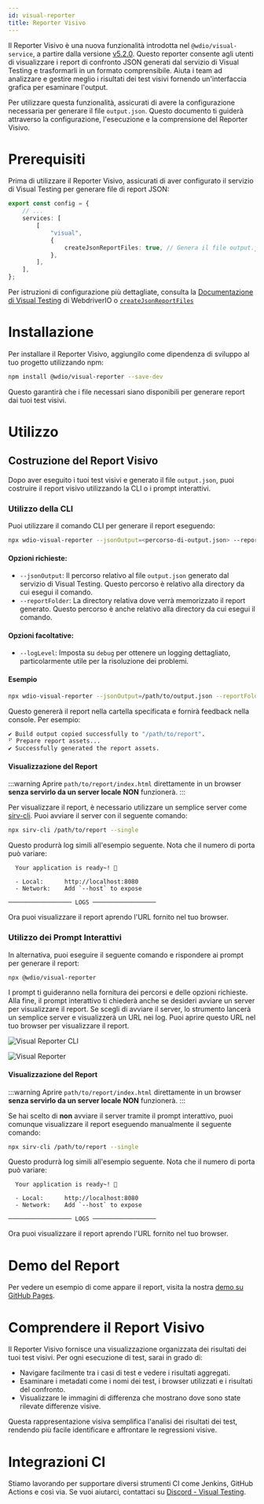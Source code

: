 ```yaml
---
id: visual-reporter
title: Reporter Visivo
---
```


Il Reporter Visivo è una nuova funzionalità introdotta nel `@wdio/visual-service`, a partire dalla versione [v5.2.0](https://github.com/webdriverio/visual-testing/releases/tag/%40wdio%2Fvisual-service%405.2.0). Questo reporter consente agli utenti di visualizzare i report di confronto JSON generati dal servizio di Visual Testing e trasformarli in un formato comprensibile. Aiuta i team ad analizzare e gestire meglio i risultati dei test visivi fornendo un'interfaccia grafica per esaminare l'output.

Per utilizzare questa funzionalità, assicurati di avere la configurazione necessaria per generare il file `output.json`. Questo documento ti guiderà attraverso la configurazione, l'esecuzione e la comprensione del Reporter Visivo.

# Prerequisiti

Prima di utilizzare il Reporter Visivo, assicurati di aver configurato il servizio di Visual Testing per generare file di report JSON:

```ts
export const config = {
    // ...
    services: [
        [
            "visual",
            {
                createJsonReportFiles: true, // Genera il file output.json
            },
        ],
    ],
};
```

Per istruzioni di configurazione più dettagliate, consulta la [Documentazione di Visual Testing](./) di WebdriverIO o [`createJsonReportFiles`](./service-options.md#createjsonreportfiles-new)

# Installazione

Per installare il Reporter Visivo, aggiungilo come dipendenza di sviluppo al tuo progetto utilizzando npm:

```bash
npm install @wdio/visual-reporter --save-dev
```

Questo garantirà che i file necessari siano disponibili per generare report dai tuoi test visivi.

# Utilizzo

## Costruzione del Report Visivo

Dopo aver eseguito i tuoi test visivi e generato il file `output.json`, puoi costruire il report visivo utilizzando la CLI o i prompt interattivi.

### Utilizzo della CLI

Puoi utilizzare il comando CLI per generare il report eseguendo:

```bash
npx wdio-visual-reporter --jsonOutput=<percorso-di-output.json> --reportFolder=<percorso-per-salvare-report> --logLevel=debug
```

#### Opzioni richieste:

-   `--jsonOutput`: Il percorso relativo al file `output.json` generato dal servizio di Visual Testing. Questo percorso è relativo alla directory da cui esegui il comando.
-   `--reportFolder`: La directory relativa dove verrà memorizzato il report generato. Questo percorso è anche relativo alla directory da cui esegui il comando.

#### Opzioni facoltative:

-   `--logLevel`: Imposta su `debug` per ottenere un logging dettagliato, particolarmente utile per la risoluzione dei problemi.

#### Esempio

```bash
npx wdio-visual-reporter --jsonOutput=/path/to/output.json --reportFolder=/path/to/report --logLevel=debug
```

Questo genererà il report nella cartella specificata e fornirà feedback nella console. Per esempio:

```bash
✔ Build output copied successfully to "/path/to/report".
⠋ Prepare report assets...
✔ Successfully generated the report assets.
```

#### Visualizzazione del Report

:::warning
Aprire `path/to/report/index.html` direttamente in un browser **senza servirlo da un server locale** **NON** funzionerà.
:::

Per visualizzare il report, è necessario utilizzare un semplice server come [sirv-cli](https://www.npmjs.com/package/sirv-cli). Puoi avviare il server con il seguente comando:

```bash
npx sirv-cli /path/to/report --single
```

Questo produrrà log simili all'esempio seguente. Nota che il numero di porta può variare:

```logs
  Your application is ready~! 🚀

  - Local:      http://localhost:8080
  - Network:    Add `--host` to expose

────────────────── LOGS ──────────────────
```

Ora puoi visualizzare il report aprendo l'URL fornito nel tuo browser.

### Utilizzo dei Prompt Interattivi

In alternativa, puoi eseguire il seguente comando e rispondere ai prompt per generare il report:

```bash
npx @wdio/visual-reporter
```

I prompt ti guideranno nella fornitura dei percorsi e delle opzioni richieste. Alla fine, il prompt interattivo ti chiederà anche se desideri avviare un server per visualizzare il report. Se scegli di avviare il server, lo strumento lancerà un semplice server e visualizzerà un URL nei log. Puoi aprire questo URL nel tuo browser per visualizzare il report.

![Visual Reporter CLI](/img/visual/cli-screen-recording.gif)

![Visual Reporter](/img/visual/visual-reporter.gif)

#### Visualizzazione del Report

:::warning
Aprire `path/to/report/index.html` direttamente in un browser **senza servirlo da un server locale** **NON** funzionerà.
:::

Se hai scelto di **non** avviare il server tramite il prompt interattivo, puoi comunque visualizzare il report eseguendo manualmente il seguente comando:

```bash
npx sirv-cli /path/to/report --single
```

Questo produrrà log simili all'esempio seguente. Nota che il numero di porta può variare:

```logs
  Your application is ready~! 🚀

  - Local:      http://localhost:8080
  - Network:    Add `--host` to expose

────────────────── LOGS ──────────────────
```

Ora puoi visualizzare il report aprendo l'URL fornito nel tuo browser.

# Demo del Report

Per vedere un esempio di come appare il report, visita la nostra [demo su GitHub Pages](https://webdriverio.github.io/visual-testing/).

# Comprendere il Report Visivo

Il Reporter Visivo fornisce una visualizzazione organizzata dei risultati dei tuoi test visivi. Per ogni esecuzione di test, sarai in grado di:

-   Navigare facilmente tra i casi di test e vedere i risultati aggregati.
-   Esaminare i metadati come i nomi dei test, i browser utilizzati e i risultati del confronto.
-   Visualizzare le immagini di differenza che mostrano dove sono state rilevate differenze visive.

Questa rappresentazione visiva semplifica l'analisi dei risultati dei test, rendendo più facile identificare e affrontare le regressioni visive.

# Integrazioni CI

Stiamo lavorando per supportare diversi strumenti CI come Jenkins, GitHub Actions e così via. Se vuoi aiutarci, contattaci su [Discord - Visual Testing](https://discord.com/channels/1097401827202445382/1186908940286574642).